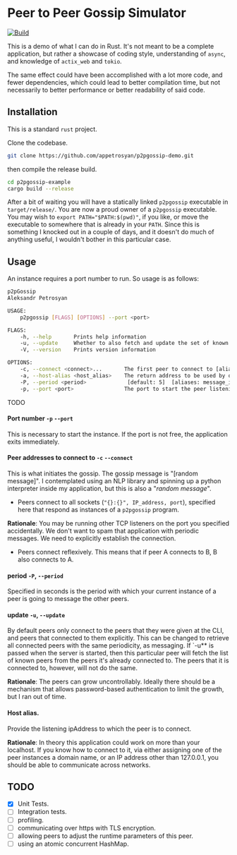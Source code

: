 # Peer to Peer Gossip Simulator

[![Build](https://github.com/appetrosyan/p2pgossip-example/actions/workflows/build.yml/badge.svg)](https://github.com/appetrosyan/p2pgossip-example/actions/workflows/build.yml)


This is a demo of what I can do in Rust. It's not meant to be a
complete application, but rather a showcase of coding style,
understanding of `async`, and knowledge of `actix_web` and `tokio`.

The same effect could have been accomplished with a lot more code, and
fewer dependencies, which could lead to better compilation time, but
not necessarily to better performance or better readability of said
code.

## Installation

This is a standard `rust` project.

Clone the codebase.

```bash
git clone https://github.com/appetrosyan/p2pgossip-demo.git
```

then compile the release build.
```bash
cd p2pgossip-example
cargo build --release
```

After a bit of waiting you will have a statically linked `p2pgossip`
executable in `target/release/`. You are now a proud owner of a
`p2pgossip` executable. You may wish to `export PATH="$PATH:$(pwd)"`,
if you like, or move the executable to somewhere that is already in
your `PATH`. Since this is something I knocked out in a couple of
days, and it doesn't do much of anything useful, I wouldn't bother in
this particular case.

## Usage

An instance requires a port number to run. So usage is as follows:
```bash
p2pGossip
Aleksandr Petrosyan

USAGE:
	p2pgossip [FLAGS] [OPTIONS] --port <port>

FLAGS:
	-h, --help       Prints help information
	-u, --update     Whether to also fetch and update the set of known peers from other peers
	-V, --version    Prints version information

OPTIONS:
	-c, --connect <connect>...       The first peer to connect to [aliases: connect-to, make-connection]
	-a, --host-alias <host_alias>    The return address to be used by other peers. `localhost` by default.
	-P, --period <period>             [default: 5]  [aliases: message_interval, message_period]
	-p, --port <port>                The port to start the peer listening on
```


TODO

#### Port number `-p` `--port`

This is necessary to start the instance. If the port is not free, the
application exits immediately.

#### Peer addresses to connect to `-c` `--connect`

This is what initiates the gossip. The gossip message is "[random
message]". I contemplated using an NLP library and spinning up a
python interpreter inside my application, but this is also a "*random
message*".

- Peers connect to all sockets (`"{}:{}", IP_address, port`),
specified here that respond as instances of a `p2pgossip` program.

**Rationale**: You may be running other TCP listeners on the port you
specified accidentally. We don't want to spam that application with
periodic messages. We need to explicitly establish the connection.

- Peers connect reflexively. This means that if peer A connects to B,
  B also connects to A.


#### period `-P`, `--period`


Specified in seconds is the period with which your current instance of
a peer is going to message the other peers.

#### update `-u`, `--update`

By default peers only connect to the peers that they were given at the
CLI, and peers that connected to them explicitly. This can be changed
to retrieve all connected peers with the same periodicity, as
messaging. If `-u** is passed when the server is started, then this
particular peer will fetch the list of known peers from the peers it's
already connected to. The peers that it is connected to, however, will
not do the same.

**Rationale**: The peers can grow uncontrollably. Ideally there should
be a mechanism that allows password-based authentication to limit the
growth, but I ran out of time.


#### Host alias.

Provide the listening ipAddress to which the peer is to connect.

**Rationale**: In theory this application could work on more than your localhost. If
you know how to connect to it, via either assigning one of the peer
instances a domain name, or an IP address other than 127.0.0.1, you
should be able to communicate across networks.

## TODO

- [X] Unit Tests.
- [ ] Integration tests.
- [ ] profiling.
- [ ] communicating over https with TLS encryption.
- [ ] allowing peers to adjust the runtime parameters of this peer.
- [ ] using an atomic concurrent HashMap.
